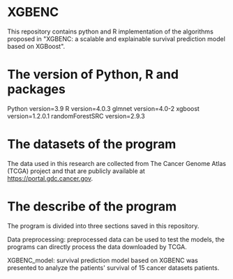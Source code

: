 # XGBENC
This repository contains python and R implementation of the algorithms proposed in "XGBENC: a scalable and explainable survival prediction model based on XGBoost".
# The version of Python, R and packages
Python version=3.9
R version=4.0.3
glmnet version=4.0-2
xgboost version=1.2.0.1
randomForestSRC version=2.9.3
# The datasets of the program
The data used in this research are collected from The Cancer Genome Atlas (TCGA) project and that are publicly available at https://portal.gdc.cancer.gov.
# The describe of the program
The program is divided into three sections saved in this repository.

Data preprocessing: preprocessed data can be used to test the models, the programs can directly process the data downloaded by TCGA.

XGBENC_model: survival prediction model based on XGBENC was presented to analyze the patients' survival of 15 cancer datasets patients.
